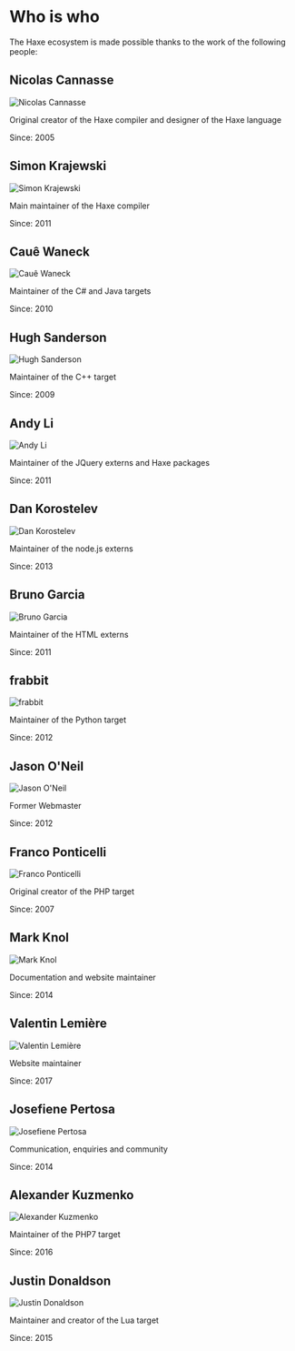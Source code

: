 # Who is who

The Haxe ecosystem is made possible thanks to the work of the following people:

<div class="person">
	<a name="NicolasCannasse" class="anch"></a>
	<h2><i class="flag flag-fr"></i> Nicolas Cannasse</h2>
	<img src="/img/people/NicolasCannasse.jpg" alt="Nicolas Cannasse" class="portrait" />
	<p class="description">
		Original creator of the Haxe compiler and designer of the Haxe language
	</p>
	<p class="since">Since: 2005</p>
</div>

<div class="person">
	<a name="SimonKrajewski" class="anch"></a>
	<h2><i class="flag flag-de"></i> Simon Krajewski</h2>
	<img src="/img/people/SimonKrajewski.jpg" alt="Simon Krajewski" class="portrait" />
	<p class="description">
		Main maintainer of the Haxe compiler
	</p>
	<p class="since">Since: 2011</p>
</div>

<div class="person">
	<a name="CaueWaneck" class="anch"></a>
	<h2><i class="flag flag-br"></i> Cauê Waneck</h2>
	<img src="/img/people/CaueWaneck.jpg" alt="Cauê Waneck" class="portrait" />
	<p class="description">
		Maintainer of the C# and Java targets
	</p>
	<p class="since">Since: 2010</p>
</div>

<div class="person">
	<a name="HughSanderson" class="anch"></a>
	<h2><i class="flag flag-au"></i> Hugh Sanderson</h2>
	<img src="/img/people/HughSanderson.jpg" alt="Hugh Sanderson" class="portrait" />
	<p class="description">
		Maintainer of the C++ target
	</p>
	<p class="since">Since: 2009</p>
</div>

<div class="person">
	<a name="AndyLi" class="anch"></a>
	<h2><i class="flag flag-hk"></i> Andy Li</h2>
	<img src="/img/people/AndyLi.jpg" alt="Andy Li" class="portrait" />
	<p class="description">
		Maintainer of the JQuery externs and Haxe packages
	</p>
	<p class="since">Since: 2011</p>
</div>

<div class="person">
	<a name="DanKorostelev" class="anch"></a>
	<h2><i class="flag flag-ru"></i> Dan Korostelev</h2>
	<img src="/img/people/DanKorostelev.jpg" alt="Dan Korostelev" class="portrait" />
	<p class="description">
		Maintainer of the node.js externs
	</p>
	<p class="since">Since: 2013</p>
</div>

<div class="person">
	<a name="BrunoGarcia" class="anch"></a>
	<h2><i class="flag flag-us"></i> Bruno Garcia</h2>
	<img src="/img/people/BrunoGarcia.jpg" alt="Bruno Garcia" class="portrait" />
	<p class="description">
		Maintainer of the HTML externs
	</p>
	<p class="since">Since: 2011</p>
</div>

<div class="person">
	<a name="frabbit" class="anch"></a>
	<h2><i class="flag flag-de"></i> frabbit</h2>
	<img src="/img/people/frabbit.jpg" alt="frabbit" class="portrait" />
	<p class="description">
		Maintainer of the Python target
	</p>
	<p class="since">Since: 2012</p>
</div>

<div class="person">
	<a name="JasonONeil" class="anch"></a>
	<h2><i class="flag flag-au"></i> Jason O'Neil</h2>
	<img src="/img/people/JasonONeil.jpg" alt="Jason O'Neil" class="portrait" />
	<p class="description">
		Former Webmaster
	</p>
	<p class="since">Since: 2012</p>
</div>

<div class="person">
	<a name="FrancoPonticelli" class="anch"></a>
	<h2><i class="flag flag-us"></i> Franco Ponticelli</h2>
	<img src="/img/people/FrancoPonticelli.jpg" alt="Franco Ponticelli" class="portrait" />
	<p class="description">
		Original creator of the PHP target
	</p>
	<p class="since">Since: 2007</p>
</div>

<div class="person">
	<a name="markknol" class="anch"></a>
	<h2><i class="flag flag-nl"></i> Mark Knol</h2>
	<img src="/img/people/mark.jpg"  alt="Mark Knol" class="portrait" />
	<p class="description">
		Documentation and website maintainer
	</p>
	<p class="since">Since: 2014</p>
</div>

<div class="person">
	<a name="valentin" class="anch"></a>
	<h2><i class="flag flag-fr"></i> Valentin Lemière</h2>
	<img src="/img/people/ibilon.jpg"  alt="Valentin Lemière" class="portrait" />
	<p class="description">
		Website maintainer
	</p>
	<p class="since">Since: 2017</p>
</div>

<div class="person">
	<a name="fiene" class="anch"></a>
	<h2><i class="flag flag-de"></i> Josefiene Pertosa</h2>
	<img src="/img/people/fiene.jpg"  alt="Josefiene Pertosa" class="portrait" />
	<p class="description">
		Communication, enquiries and community
	</p>
	<p class="since">Since: 2014</p>
</div>

<div class="person">
	<a name="alexander" class="anch"></a>
	<h2><i class="flag flag-ru"></i> Alexander Kuzmenko</h2>
	<img src="/img/people/alexander.jpg"  alt="Alexander Kuzmenko" class="portrait" />
	<p class="description">
		Maintainer of the PHP7 target
	</p>
	<p class="since">Since: 2016</p>
</div>

<div class="person">
	<a name="justin" class="anch"></a>
	<h2><i class="flag flag-us"></i> Justin Donaldson</h2>
	<img src="/img/people/justin.jpg"  alt="Justin Donaldson" class="portrait" />
	<p class="description">
		Maintainer and creator of the Lua target
	</p>
	<p class="since">Since: 2015</p>
</div>


